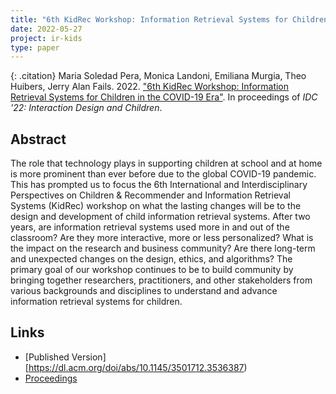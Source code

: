 ```yaml
---
title: "6th KidRec Workshop: Information Retrieval Systems for Children in the COVID-19 Era"
date: 2022-05-27
project: ir-kids
type: paper
---
```


{: .citation}
Maria Soledad Pera, Monica Landoni, Emiliana Murgia, Theo Huibers, Jerry Alan Fails. 2022. ["6th KidRec Workshop: Information Retrieval Systems for Children in the COVID-19 Era"](#). In proceedings of <cite>IDC '22: Interaction Design and Children</cite>.

## Abstract

The role that technology plays in supporting children at school and at home is more prominent than ever before due to the global COVID-19 pandemic. This has prompted us to focus the 6th International and Interdisciplinary Perspectives on Children & Recommender and Information Retrieval Systems (KidRec) workshop on what the lasting changes will be to the design and development of child information retrieval systems. After two years, are information retrieval systems used more in and out of the classroom? Are they more interactive, more or less personalized? What is the impact on the research and business community? Are there long-term and unexpected changes on the design, ethics, and algorithms? The primary goal of our workshop continues to be to build community by bringing together researchers, practitioners, and other stakeholders from various backgrounds and disciplines to understand and advance information retrieval systems for children.

## Links

* [Published Version] [https://dl.acm.org/doi/abs/10.1145/3501712.3536387)
* [Proceedings](https://dl.acm.org/doi/proceedings/10.1145/3501712)

